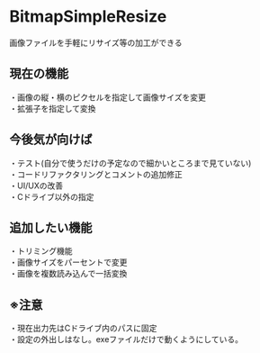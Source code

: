 # BitmapSimpleResize
画像ファイルを手軽にリサイズ等の加工ができる<br>

## 現在の機能
・画像の縦・横のピクセルを指定して画像サイズを変更<br>
・拡張子を指定して変換<br>

## 今後気が向けば
・テスト(自分で使うだけの予定なので細かいところまで見ていない)<br>
・コードリファクタリングとコメントの追加修正<br>
・UI/UXの改善<br>
・Cドライブ以外の指定

## 追加したい機能
・トリミング機能<br>
・画像サイズをパーセントで変更<br>
・画像を複数読み込んで一括変換<br>

## ※注意
・現在出力先はCドライブ内のパスに固定<br>
・設定の外出しはなし。exeファイルだけで動くようにしている。
